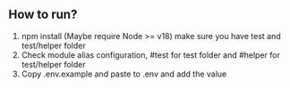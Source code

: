 ## How to run?
1. npm install (Maybe require Node >= v18) make sure you have test and test/helper folder
2. Check module alias configuration, #test for test folder and #helper for test/helper folder
3. Copy .env.example and paste to .env and add the value